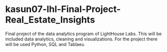 # kasun07-lhl-Final-Project-Real_Estate_Insights
Final project of the data analytics program of LightHouse Labs. This will be included data analytics, cleaning and visualizations. For the project there will be used Python, SQL and Tablaeu
